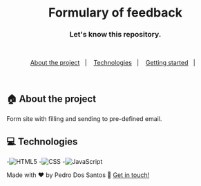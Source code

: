<h1 align="center">
  Formulary of feedback
</h1>


<h3 align="center">
  Let's know this repository.
</h3>

<br>

<p align="center">
  <a href="#house-about-the-project">About the project</a>&nbsp;&nbsp;&nbsp;|&nbsp;&nbsp;&nbsp;
  <a href="#computer-technologies">Technologies</a>&nbsp;&nbsp;&nbsp;|&nbsp;&nbsp;&nbsp;
  <a href="#construction_worker-installation">Getting started</a>&nbsp;&nbsp;&nbsp;|&nbsp;&nbsp;&nbsp;
</p>

<br>


## :house: About the project
Form site with filling and sending to pre-defined email.
<br>

## :computer: Technologies

-![HTML5](https://img.shields.io/badge/-HTML5-333333?style=flat&logo=HTML5)
-![CSS](https://img.shields.io/badge/-CSS-333333?style=flat&logo=CSS3&logoColor=1572B6)
-![JavaScript](https://img.shields.io/badge/-JavaScript-333333?style=flat&logo=javascript)

Made with ♥ by Pedro Dos Santos :wave: [Get in touch!](https://www.linkedin.com/in/pedro-lucas-dos-santos/)



